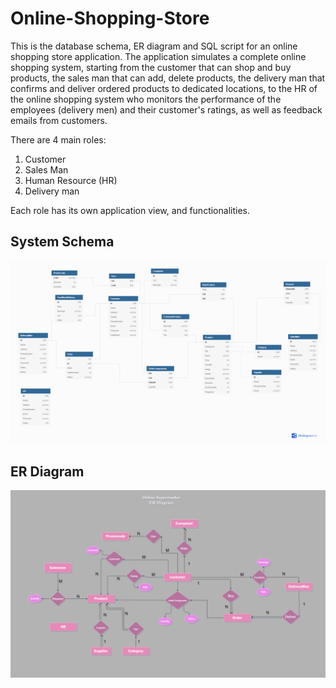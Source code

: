 # Online-Shopping-Store
This is the database schema, ER diagram and SQL script for an online shopping store application. The application simulates a complete online shopping system, starting from the customer that can shop and buy products, the sales man that can add, delete products, the delivery man that confirms and deliver ordered products to dedicated locations, to the HR of the online shopping system who monitors the performance of the employees (delivery men) and their customer's ratings, as well as feedback emails from customers.

There are 4 main roles:
1. Customer
2. Sales Man
3. Human Resource (HR)
4. Delivery man
 
Each role has its own application view, and functionalities.

## System Schema
<img src="./Schema.png">

## ER Diagram
<img src="./ER Diagram.png">
